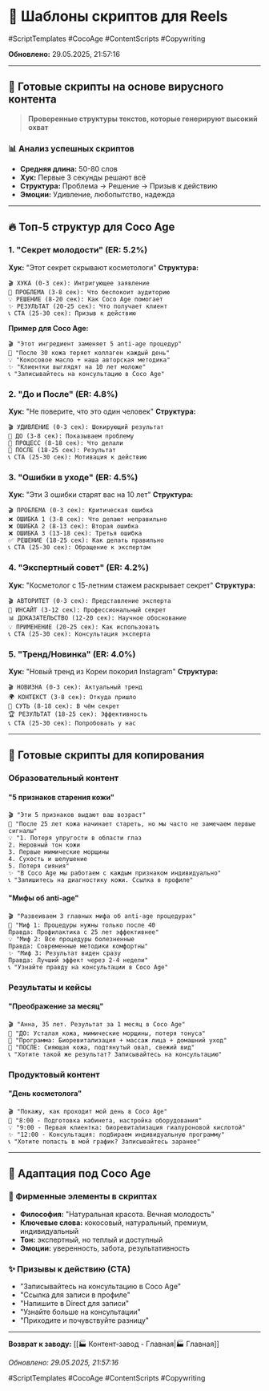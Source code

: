 # 📝 Шаблоны скриптов для Reels

#ScriptTemplates #CocoAge #ContentScripts #Copywriting

**Обновлено:** 29.05.2025, 21:57:16

---

## 🎯 Готовые скрипты на основе вирусного контента

> **Проверенные структуры текстов, которые генерируют высокий охват**

### 📊 Анализ успешных скриптов
- **Средняя длина:** 50-80 слов
- **Хук:** Первые 3 секунды решают всё
- **Структура:** Проблема → Решение → Призыв к действию
- **Эмоции:** Удивление, любопытство, надежда

---

## 🔥 Топ-5 структур для Coco Age

### 1. "Секрет молодости" (ER: 5.2%)
**Хук:** "Этот секрет скрывают косметологи"
**Структура:**
```
🎬 ХУКА (0-3 сек): Интригующее заявление
📖 ПРОБЛЕМА (3-8 сек): Что беспокоит аудиторию
💡 РЕШЕНИЕ (8-20 сек): Как Coco Age помогает
✨ РЕЗУЛЬТАТ (20-25 сек): Что получает клиент
📞 CTA (25-30 сек): Призыв к действию
```

**Пример для Coco Age:**
```
🎬 "Этот ингредиент заменяет 5 anti-age процедур"
📖 "После 30 кожа теряет коллаген каждый день"
💡 "Кокосовое масло + наша авторская методика"
✨ "Клиентки выглядят на 10 лет моложе"
📞 "Записывайтесь на консультацию в Coco Age"
```

### 2. "До и После" (ER: 4.8%)
**Хук:** "Не поверите, что это один человек"
**Структура:**
```
🎬 УДИВЛЕНИЕ (0-3 сек): Шокирующий результат
📸 ДО (3-8 сек): Показываем проблему
🔄 ПРОЦЕСС (8-18 сек): Что делали
📸 ПОСЛЕ (18-25 сек): Результат
📞 CTA (25-30 сек): Мотивация к действию
```

### 3. "Ошибки в уходе" (ER: 4.5%)
**Хук:** "Эти 3 ошибки старят вас на 10 лет"
**Структура:**
```
🎬 ПРОБЛЕМА (0-3 сек): Критическая ошибка
❌ ОШИБКА 1 (3-8 сек): Что делают неправильно
❌ ОШИБКА 2 (8-13 сек): Вторая ошибка
❌ ОШИБКА 3 (13-18 сек): Третья ошибка
✅ РЕШЕНИЕ (18-25 сек): Как делать правильно
📞 CTA (25-30 сек): Обращение к экспертам
```

### 4. "Экспертный совет" (ER: 4.2%)
**Хук:** "Косметолог с 15-летним стажем раскрывает секрет"
**Структура:**
```
🎬 АВТОРИТЕТ (0-3 сек): Представление эксперта
🧠 ИНСАЙТ (3-12 сек): Профессиональный секрет
📊 ДОКАЗАТЕЛЬСТВО (12-20 сек): Научное обоснование
💡 ПРИМЕНЕНИЕ (20-25 сек): Как использовать
📞 CTA (25-30 сек): Консультация эксперта
```

### 5. "Тренд/Новинка" (ER: 4.0%)
**Хук:** "Новый тренд из Кореи покорил Instagram"
**Структура:**
```
🎬 НОВИЗНА (0-3 сек): Актуальный тренд
🌍 КОНТЕКСТ (3-8 сек): Откуда пришло
🔬 СУТЬ (8-18 сек): В чём секрет
🏆 РЕЗУЛЬТАТ (18-25 сек): Эффективность
📞 CTA (25-30 сек): Попробовать у нас
```

---

## 📝 Готовые скрипты для копирования

### Образовательный контент

#### "5 признаков старения кожи"
```
🎬 "Эти 5 признаков выдают ваш возраст"
📖 "После 25 лет кожа начинает стареть, но мы часто не замечаем первые сигналы"
💡 "1. Потеря упругости в области глаз
2. Неровный тон кожи
3. Первые мимические морщины
4. Сухость и шелушение
5. Потеря сияния"
✨ "В Coco Age мы работаем с каждым признаком индивидуально"
📞 "Запишитесь на диагностику кожи. Ссылка в профиле"
```

#### "Мифы об anti-age"
```
🎬 "Развеиваем 3 главных мифа об anti-age процедурах"
📖 "Миф 1: Процедуры нужны только после 40
Правда: Профилактика с 25 лет эффективнее"
💡 "Миф 2: Все процедуры болезненные
Правда: Современные методики комфортны"
✨ "Миф 3: Результат виден сразу
Правда: Лучший эффект через 2-4 недели"
📞 "Узнайте правду на консультации в Coco Age"
```

### Результаты и кейсы

#### "Преображение за месяц"
```
🎬 "Анна, 35 лет. Результат за 1 месяц в Coco Age"
📸 "ДО: Усталая кожа, мимические морщины, потеря тонуса"
🔄 "Программа: Биоревитализация + массаж лица + домашний уход"
📸 "ПОСЛЕ: Сияющая кожа, подтянутый овал, свежий вид"
📞 "Хотите такой же результат? Записывайтесь на консультацию"
```

### Продуктовый контент

#### "День косметолога"
```
🎬 "Покажу, как проходит мой день в Coco Age"
📖 "8:00 - Подготовка кабинета, настройка оборудования"
💡 "9:00 - Первая клиентка: биоревитализация гиалуроновой кислотой"
✨ "12:00 - Консультация: подбираем индивидуальную программу"
📞 "Хотите попасть в мой график? Записывайтесь заранее"
```

---

## 🎨 Адаптация под Coco Age

### 🥥 Фирменные элементы в скриптах
- **Философия:** "Натуральная красота. Вечная молодость"
- **Ключевые слова:** кокосовый, натуральный, премиум, индивидуальный
- **Тон:** экспертный, но теплый и доступный
- **Эмоции:** уверенность, забота, результативность

### ✨ Призывы к действию (CTA)
- "Записывайтесь на консультацию в Coco Age"
- "Ссылка для записи в профиле"
- "Напишите в Direct для записи"
- "Узнайте больше на консультации"
- "Приходите и почувствуйте разницу"

---

**Возврат к заводу:** [[🏭 Контент-завод - Главная|🏭 Главная]]

*Обновлено: 29.05.2025, 21:57:16*

#ScriptTemplates #CocoAge #ContentScripts #Copywriting